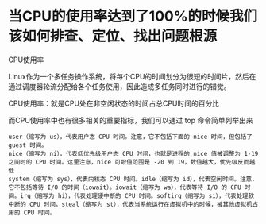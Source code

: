 当CPU的使用率达到了100%的时候我们该如何排查、定位、找出问题根源
===

CPU使用率

Linux作为一个多任务操作系统，将每个CPU的时间划分为很短的时间片，然后在通过调度器轮流分配给各个任务使用，因此造成多任务同时进行的错觉。

CPU使用率：就是CPU处在非空闲状态的时间占总CPU时间的百分比

而CPU使用率中也有很多相关的重要指标，我们可以通过 top 命令简单列举出来

    user（缩写为 us），代表用户态 CPU 时间。注意，它不包括下面的 nice 时间，但包括了 guest 时间。
    nice（缩写为 ni），代表低优先级用户态 CPU 时间，也就是进程的 nice 值被调整为 1-19 之间时的 CPU 时间。这里注意，nice 可取值范围是 -20 到 19，数值越大，优先级反而越低
    system（缩写为 sys），代表内核态 CPU 时间。idle（缩写为 id），代表空闲时间。注意，它不包括等待 I/O 的时间（iowait）。iowait（缩写为 wa），代表等待 I/O 的 CPU 时间。irq（缩写为 hi），代表处理硬中断的 CPU 时间。softirq（缩写为 si），代表处理软中断的 CPU 时间。steal（缩写为 st），代表当系统运行在虚拟机中的时候，被其他虚拟机占用的 CPU 时间。
